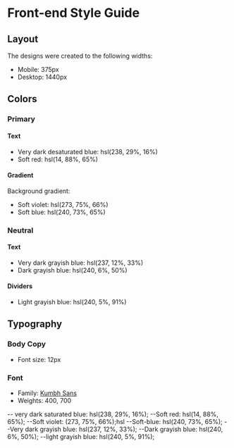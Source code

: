 # Front-end Style Guide

## Layout

The designs were created to the following widths:

- Mobile: 375px
- Desktop: 1440px

## Colors

### Primary

#### Text

- Very dark desaturated blue: hsl(238, 29%, 16%)
- Soft red: hsl(14, 88%, 65%)

#### Gradient

Background gradient:

- Soft violet: hsl(273, 75%, 66%)
- Soft blue: hsl(240, 73%, 65%)

### Neutral

#### Text

- Very dark grayish blue: hsl(237, 12%, 33%)
- Dark grayish blue: hsl(240, 6%, 50%)

#### Dividers

- Light grayish blue: hsl(240, 5%, 91%)

## Typography

### Body Copy

- Font size: 12px

### Font

- Family: [Kumbh Sans](https://fonts.google.com/specimen/Kumbh+Sans)
- Weights: 400, 700

 -- very dark saturated blue: hsl(238, 29%, 16%);
    --Soft red: hsl(14, 88%, 65%);
    --Soft violet: (273, 75%, 66%);hsl
    --Soft-blue:  hsl(240, 73%, 65%);
    --Very dark grayish blue: hsl(237, 12%, 33%);
    --Dark grayish blue: hsl(240, 6%, 50%);
    --light grayish blue: hsl(240, 5%, 91%);